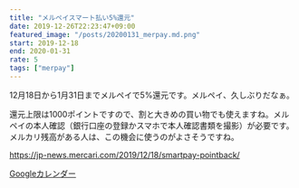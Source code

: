 ```yaml
---
title: "メルペイスマート払い5%還元"
date: 2019-12-26T22:23:47+09:00
featured_image: "/posts/20200131_merpay.md.png"
start: 2019-12-18
end: 2020-01-31
rate: 5
tags: ["merpay"]
---
```


12月18日から1月31日までメルペイで5%還元です。メルペイ、久しぶりだなぁ。

還元上限は1000ポイントですので、割と大きめの買い物でも使えますね。メルペイの本人確認（銀行口座の登録かスマホで本人確認書類を撮影）が必要です。メルカリ残高がある人は、この機会に使うのがよさそうですね。

https://jp-news.mercari.com/2019/12/18/smartpay-pointback/

[Googleカレンダー](http://www.google.com/calendar/event?action=TEMPLATE&text=%E3%83%A1%E3%83%AB%E3%83%9A%E3%82%A4%E3%82%B9%E3%83%9E%E3%83%BC%E3%83%88%E6%89%95%E3%81%845%25%E9%82%84%E5%85%83&dates=20191218/20200131&details=https://pokanpo.com/posts/20200131_merpay/)